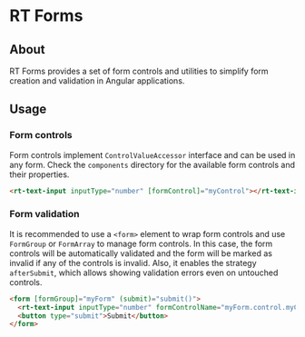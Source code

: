 # RT Forms

## About

RT Forms provides a set of form controls and utilities to simplify form creation and validation in Angular applications.

## Usage

### Form controls

Form controls implement `ControlValueAccessor` interface and can be used in any form.
Check the `components` directory for the available form controls and their properties.

```html
<rt-text-input inputType="number" [formControl]="myControl"></rt-text-input>
```

### Form validation

It is recommended to use a `<form>` element to wrap form controls and use `FormGroup` or `FormArray` to manage form controls.
In this case, the form controls will be automatically validated and the form will be marked as invalid if any of the controls is invalid.
Also, it enables the strategy `afterSubmit`, which allows showing validation errors even on untouched controls.

```html
<form [formGroup]="myForm" (submit)="submit()">
  <rt-text-input inputType="number" formControlName="myForm.control.myControl" [validationMessages]="{required: 'This field is required'}"></rt-text-input>
  <button type="submit">Submit</button>
</form>
```


